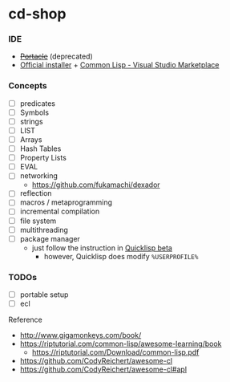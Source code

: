 cd-shop
=======
### IDE
- ~~[Portacle](https://portacle.github.io/)~~ (deprecated)
- [Official installer](http://www.sbcl.org/platform-table.html) + [Common Lisp - Visual Studio Marketplace](https://marketplace.visualstudio.com/items?itemName=qingpeng.common-lisp)

### Concepts
- [ ] predicates
- [ ] Symbols
- [ ] strings
- [ ] LIST
- [ ] Arrays
- [ ] Hash Tables
- [ ] Property Lists
- [ ] EVAL
- [ ] networking
  - https://github.com/fukamachi/dexador
- [ ] reflection
- [ ] macros / metaprogramming
- [ ] incremental compilation
- [ ] file system
- [ ] multithreading
- [ ] package manager
  - just follow the instruction in [Quicklisp beta](https://www.quicklisp.org/beta/)
    - however, Quicklisp does modify `%USERPROFILE%`

### TODOs
- [ ] portable setup
- [ ] ecl

Reference
- http://www.gigamonkeys.com/book/
- https://riptutorial.com/common-lisp/awesome-learning/book
  - https://riptutorial.com/Download/common-lisp.pdf
- https://github.com/CodyReichert/awesome-cl
- https://github.com/CodyReichert/awesome-cl#apl
